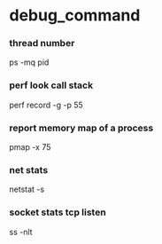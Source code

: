 # debug_command  
### thread number  
ps -mq pid

### perf look call stack  
perf record -g -p 55

### report memory map of a process  
pmap -x 75  

### net stats  
netstat -s

### socket stats tcp listen  
ss -nlt
